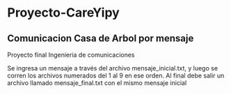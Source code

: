 # Proyecto-CareYipy

## Comunicacion Casa de Arbol por mensaje
Proyecto final Ingenieria de comunicaciones

Se ingresa un mensaje a través del archivo mensaje_inicial.txt, y luego se corren los archivos numerados del 1 al 9 en ese orden. Al final debe salir un archivo llamado mensaje_final.txt con el mismo mensaje inicial

